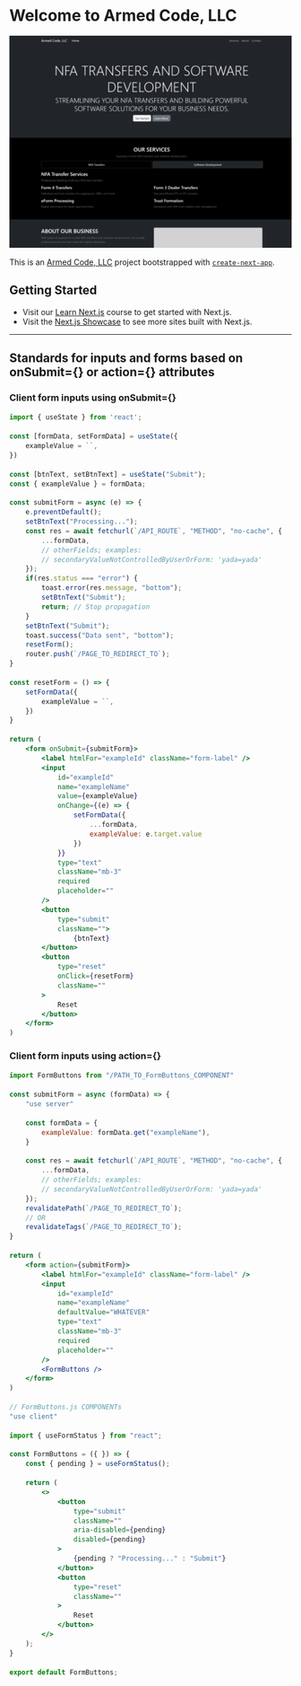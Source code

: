 # Welcome to Armed Code, LLC

![Armed Code, LLC - NFA Transfers and Software Development](screenshot.png)

This is an [Armed Code, LLC](https://armedcodellc.com/) project bootstrapped with [`create-next-app`](https://github.com/vercel/next.js/tree/canary/packages/create-next-app).

## Getting Started

- Visit our [Learn Next.js](https://nextjs.org/learn) course to get started with Next.js.
- Visit the [Next.js Showcase](https://nextjs.org/showcase) to see more sites built with Next.js.

---

## Standards for inputs and forms based on onSubmit={} or action={} attributes

### Client form inputs using onSubmit={}

```jsx
import { useState } from 'react';

const [formData, setFormData] = useState({
    exampleValue = ``,
})

const [btnText, setBtnText] = useState("Submit");
const { exampleValue } = formData;

const submitForm = async (e) => {
    e.preventDefault();
    setBtnText("Processing...");
    const res = await fetchurl(`/API_ROUTE`, "METHOD", "no-cache", {
        ...formData,
        // otherFields; examples:
        // secondaryValueNotControlledByUserOrForm: 'yada=yada'
    });
    if(res.status === "error") {
        toast.error(res.message, "bottom");
        setBtnText("Submit");
        return; // Stop propagation
    }
    setBtnText("Submit");
    toast.success("Data sent", "bottom");
    resetForm();
    router.push(`/PAGE_TO_REDIRECT_TO`);
}

const resetForm = () => {
    setFormData({
        exampleValue = ``,
    })
}

return (
    <form onSubmit={submitForm}>
        <label htmlFor="exampleId" className="form-label" />
        <input
            id="exampleId"
            name="exampleName"
            value={exampleValue}
            onChange={(e) => {
                setFormData({
                    ...formData,
                    exampleValue: e.target.value
                })
            }}
            type="text"
            className="mb-3"
            required
            placeholder=""
        />
        <button
            type="submit"
            className="">
                {btnText}
        </button>
        <button
            type="reset"
            onClick={resetForm}
            className=""
        >
            Reset
        </button>        
    </form>
)
```

### Client form inputs  using action={}

```jsx
import FormButtons from "/PATH_TO_FormButtons_COMPONENT"

const submitForm = async (formData) => {
    "use server"

    const formData = {
        exampleValue: formData.get("exampleName"),
    }

    const res = await fetchurl(`/API_ROUTE`, "METHOD", "no-cache", {
        ...formData,
        // otherFields; examples:
        // secondaryValueNotControlledByUserOrForm: 'yada=yada'
    });
    revalidatePath(`/PAGE_TO_REDIRECT_TO`);
    // OR
    revalidateTags(`/PAGE_TO_REDIRECT_TO`);
}

return (
    <form action={submitForm}>
        <label htmlFor="exampleId" className="form-label" />
        <input
            id="exampleId"
            name="exampleName"
            defaultValue="WHATEVER"
            type="text"
            className="mb-3"
            required
            placeholder=""
        />
        <FormButtons />
    </form>
)

// FormButtons.js COMPONENTs
"use client"

import { useFormStatus } from "react";

const FormButtons = ({ }) => {
    const { pending } = useFormStatus();
    
    return (
        <>
            <button
                type="submit"
                className=""
                aria-disabled={pending}
                disabled={pending}
            >
                {pending ? "Processing..." : "Submit"}
            </button>
            <button
                type="reset"
                className=""
            >
                Reset
            </button>
        </>
    );
}

export default FormButtons;
```